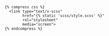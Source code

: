     {% compress css %}
      <link type="text/x-scss"
            href="{% static 'scss/style.scss' %}"
            rel="stylesheet"
            media="screen">
    {% endcompress %}

